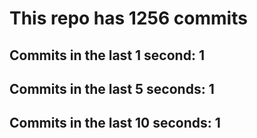 # This repo has 1256 commits

## Commits in the last 1 second: 1
## Commits in the last 5 seconds: 1
## Commits in the last 10 seconds: 1
